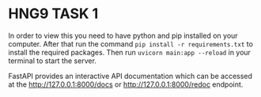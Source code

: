 # HNG9 TASK 1 
 In order to view this you need to have python and pip installed on your computer. 
 After that run the command `pip install -r requirements.txt` to install the required packages. 
 Then run `uvicorn main:app --reload` in your terminal to start the server.

 FastAPI provides an interactive API documentation which can be accessed at the http://127.0.0.1:8000/docs  or http://127.0.0.1:8000/redoc endpoint.
